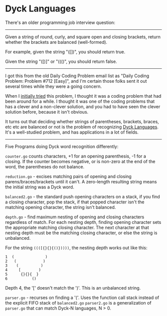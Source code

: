 # Dyck Languages

There's an older programming job interview question:

---

Given a string of round, curly, and square open and closing brackets,
return whether the brackets are balanced (well-formed).

For example, given the string "([])[](\{\})", you should return true.

Given the string "([)]" or "((()", you should return false.

---

I got this from the old Daily Coding Problem
email list as "Daily Coding Problem: Problem #712 [Easy]",
and I'm certain those folks sent it out several times
while they were a going concern.

When I [initially tried](https://github.com/bediger4000/balanced-parens)
this problem, I thought it was a coding problem that had been around for a while.
I thought it was one of the coding problems that has a clever and a non-clever
solution, and you had to have seen the clever solution before,
because it isn't obvious.

It turns out that deciding whether strings of parentheses, brackets, braces, etc etc
are balanced or not is the problem of recognizing [Dyck Languages](https://en.wikipedia.org/wiki/Dyck_language).
It's a well-studied problem, and has applications in a lot of fields.

---

Five Programs doing Dyck word recognition differently:

`counter.go` counts characters, +1 for an opening parenthesis, -1 for a closing.
If the counter becomes negative, or is non-zero at the end of the word,
the parentheses do not balance.

`reduction.go` - excises matching pairs of opening and closing parens/braces/brackets
until it can't.
A zero-length resulting string means the initial string was a Dyck word.

`balanced2.go` - the standard push opening characters on a stack,
if you find a closing character, pop the stack, if that popped character
isn't the matching opening character, the string isn't balanced.

`depth.go` - find maximum nesting of opening and closing characters
regardless of match.
For each nesting depth, finding opening character sets the appropriate
matching closing character.
The next character at that nesting depth must be the matching closing character,
or else the string is unbalanced.

For the string `((([{}{}{()}))))`, the nesting depth works out like this:

```
1  (              )
2   (            ) 
3    (          )
4     [        )
5      {}{}{  }    
6           ()
```

Depth 4, the '[' doesn't match the ')'.
This is an unbalanced string.

`parser.go` - recurses on finding a '('. Uses the function call stack instead of the
explicit FIFO stack of `balanced2.go`
`parser2.go` is a generalization of `parser.go` that can match Dyck-N languages,
N &gt; 0.
